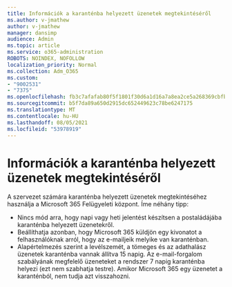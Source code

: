 ```yaml
---
title: Információk a karanténba helyezett üzenetek megtekintéséről
ms.author: v-jmathew
author: v-jmathew
manager: dansimp
audience: Admin
ms.topic: article
ms.service: o365-administration
ROBOTS: NOINDEX, NOFOLLOW
localization_priority: Normal
ms.collection: Adm_O365
ms.custom:
- "9002531"
- "7375"
ms.openlocfilehash: fb3c7afafab80f5f1801f30d6a1d16a7a8ea2ce5a268369cbfb41787e7a2cbc4
ms.sourcegitcommit: b5f7da89a650d2915dc652449623c78be6247175
ms.translationtype: MT
ms.contentlocale: hu-HU
ms.lasthandoff: 08/05/2021
ms.locfileid: "53978919"
---
```

# <a name="info-about-viewing-quarantined-messages"></a>Információk a karanténba helyezett üzenetek megtekintéséről

A szervezet számára karanténba helyezett üzenetek megtekintéséhez használja a Microsoft 365 Felügyeleti központ. Íme néhány tipp:

- Nincs mód arra, hogy napi vagy heti jelentést készítsen a postaládájába karanténba helyezett üzenetekről.
- Beállíthatja azonban, hogy Microsoft 365 küldjön egy kivonatot a felhasználóknak arról, hogy az e-mailjeik melyike van karanténban.
- Alapértelmezés szerint a levélszemét, a tömeges és az adathalász üzenetek karanténba vannak állítva 15 napig. Az e-mail-forgalom szabályának megfelelő üzeneteket a rendszer 7 napig karanténba helyezi (ezt nem szabhatja testre). Amikor Microsoft 365 egy üzenetet a karanténból, nem tudja azt visszahozni.
